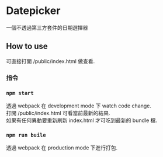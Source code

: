 # Datepicker

一個不透過第三方套件的日期選擇器

## How to use

可直接打開 /public/index.html 做查看.

### 指令

### `npm start`

透過 webpack 在 development mode 下 watch code change.\
打開 /public/index.html 可看當前最新的結果.\
如果有任何異動要重新刷新 index.html 才可吃到最新的 bundle 檔.

### `npm run buile`

透過 webpack 在 production mode 下進行打包.

